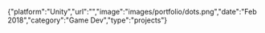 {"platform":"Unity","url":"","image":"images/portfolio/dots.png","date":"Feb 2018","category":"Game Dev","type":"projects"}
